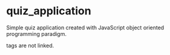 # quiz_application
Simple quiz application created with JavaScript object oriented programming
 paradigm.
 
 <a> tags are not linked.
